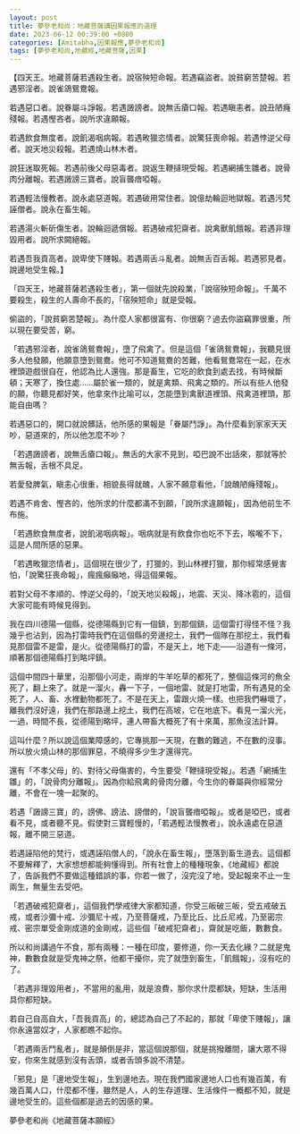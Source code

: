 ```yaml
---
layout: post
title: 夢參老和尚：地藏菩薩講因果報應的道理
date: 2023-06-12 00:39:00 +0800
categories: [Amitabha,因果報應,夢參老和尚]
tags: [夢參老和尚,地藏經,地藏菩薩,因果]
---
```


【四天王。地藏菩薩若遇殺生者。說宿殃短命報。若遇竊盜者。說貧窮苦楚報。若遇邪淫者。說雀鴿鴛鴦報。        

若遇惡口者。說眷屬斗諍報。若遇譭謗者。說無舌瘡口報。若遇瞋恚者。說丑陋癃殘報。若遇慳吝者。說所求違願報。        

若遇飲食無度者。說飢渴咽病報。若遇畋獵恣情者。說驚狂喪命報。若遇悖逆父母者。說天地災殺報。若遇燒山林木者。      

說狂迷取死報。若遇前後父母惡毒者。說返生鞭撻現受報。若遇網捕生雛者。說骨肉分離報。若遇譭謗三寶者。說盲聾瘖啞報。        

若遇輕法慢教者。說永處惡道報。若遇破用常住者。說億劫輪迴地獄報。若遇污梵誣僧者。說永在畜生報。      

若遇湯火斬斫傷生者。說輪迴遞償報。若遇破戒犯齋者。說禽獸飢餓報。若遇非理毀用者。說所求闕絕報。      

若遇吾我貢高者。說卑使下賤報。若遇兩舌斗亂者。說無舌百舌報。若遇邪見者。說邊地受生報。】        

「四天王，地藏菩薩若遇殺生者」，第一個就先說殺業，「說宿殃短命報」。千萬不要殺生，殺生的人壽命不長的，「宿殃短命」就是受報。        

偷盜的，「說貧窮苦楚報」。為什麼人家都很富有、你很窮？過去你盜竊罪很重，所以現在要受苦，窮。        

「若遇邪淫者，說雀鴿鴛鴦報」，墮了飛禽了。但是這個「雀鴿鴛鴦報」，我聽見很多人他發願，他願意墮到鴛鴦。他可不知道鴛鴦的苦難，他看鴛鴦常在一起，在水裡頭遊戲很自在，他認為比人還強。那是畜生，它吃的飲食到處去找，有時候斷頓；天寒了，換住處……屬於雀一類的，就是禽類、飛禽之類的。所以有些人他發的願，你聽見都好笑，他拿來作比喻可以，怎能墮到禽獸道裡頭、飛禽道裡頭，那能自由嗎？        

若遇惡口的，開口就說髒話，他所感的果報是「眷屬鬥諍」。為什麼看到家家天天吵，惡道來的，所以他怎麼不吵？      

「若遇譭謗者，說無舌瘡口報」。無舌的大家不見到，啞巴說不出話來，那就等於無舌報，舌根不具足。        

若愛發脾氣，瞋恚心很重，相貌長得就醜，人家不願意看他，「說醜陋癃殘報」。        

若遇不肯舍、慳吝的，他所求的什麼都滿不到願，「說所求違願報」，因為他前生不布施。        

「若遇飲食無度者，說飢渴咽病報」。咽病就是有飲食你也吃不下去，喉嚨不下，這是人間所感的惡果。        

「若遇畋獵恣情者」，這個現在很少了，打獵的，到山林裡打獵，那你經常感覺害怕，「說驚狂喪命報」，瘋瘋癲癲地，得這個果報。      

若對父母不孝順的、悖逆父母的，「說天地災殺報」，地震、天災、降冰雹的，這個大家可能有時候見得到。        

我在四川德陽一個縣，從德陽縣到它有一個鎮，到那個鎮，這個雷打得怪不怪？我幾乎也沾到，因為打雷時我們在這個縣的旁邊挖土，我們一個隊在那挖土，我們看見那個雷不是雷，是火。從德陽縣打的雷，不是天上，地下走——沿道有一條河，順著那個德陽縣打到略坪鎮。        

這個中間四十華里，沿那個小河走，兩岸的牛羊吃草的都死了，整個這條河的魚全死了，翻上來了。就是一溜火，轟一下子，一個地雷、就是打地雷，所有遇見的全死了，人、畜、水裡動物都死了。不是在天上，雷跟火燒一樣。也把我們嚇壞了，離我們沒好遠，我們在那路邊上挖土，我們在高坡，它在地底下。看見一溜火光，一過，時間不長，從德陽到略坪，連人帶畜大概死了有十來萬，那魚沒法計算。      

這叫什麼？所以說這個業障感的，它專挑那一天現，在數的難逃，不在數的沒事。所以放火燒山林的那個罪惡，不曉得多少生才還得完。        

還有「不孝父母」的、對待父母傷害的，今生要受「鞭撻現受報」。若遇「網捕生雛」的，「說骨肉分離報」。因為你給飛禽的骨肉分離，今生你的眷屬與你經常分離，不會在一塊一起聚的。        

若遇「譭謗三寶」的，謗佛、謗法、謗僧的，「說盲聾瘖啞報」。或者是啞巴，或者看不見，或者聽不見。假使對三寶輕慢的，「若遇輕法慢教者」，說永遠處在惡道報，離不開三惡道。        

若遇誣陷他的梵行，或遇誣陷僧人的，「說永在畜生報」，墮落到畜生道去。這個都不要解釋了，大家想想都能夠懂得到。所有社會上的種種現象，《地藏經》都說了，告訴我們不要做這種錯誤的事，你若一做了，沒完沒了地，受起報來不止一生兩生，無量生去受吧。        

「若遇破戒犯齋者」，這個我們學戒律大家都知道，你受三皈破三皈，受五戒破五戒，或者沙彌十戒、沙彌尼十戒，乃至菩薩戒，乃至比丘、比丘尼戒，乃至密宗戒、密宗單受金剛成道的金剛戒，這些個「破戒犯齋者」，齋就是吃飯，數數食。      

所以和尚講過午不食，那有兩種：一種在印度，要修道，你一天去化緣？二就是鬼神，數數食就是受鬼神之祭，他都干擾你，完了就墮到畜生，「飢餓報」，沒有吃的了。      

「若遇非理毀用者」，不當用的亂用，就是浪費，那你求什麼都缺，短缺，生活用具你都短缺。        

若自己自高自大，「吾我貢高」的，總認為自己了不起的，那就「卑使下賤報」，讓你永遠當奴才，人家都瞧不起你。        

「若遇兩舌鬥亂者」，就是顛倒是非，當這個說那個，就是挑撥離間，讓大眾不得安，你來生就感到沒有舌頭，或者舌頭多說不清楚。      

「邪見」是「邊地受生報」，生到邊地去。現在我們國家邊地人口也有幾百萬，有幾百萬人口，什麼都不懂，雖然是人，人的生存道理、生活條件一概都不知，就是邊地受生的。這些個都是過去的因感的果。      

夢參老和尚《地藏菩薩本願經》